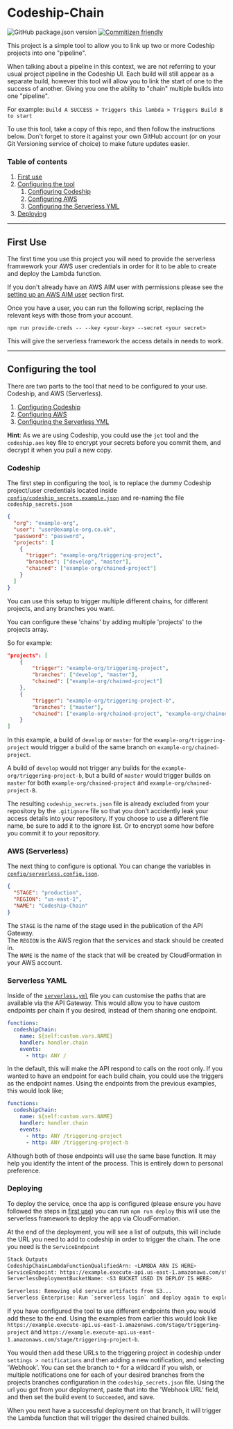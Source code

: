 # Codeship-Chain

![GitHub package.json version](https://img.shields.io/github/package-json/v/tom-hill/codeship-chain.svg?style=flat-square) [![Commitizen friendly](https://img.shields.io/badge/commitizen-friendly-brightgreen.svg)](http://commitizen.github.io/cz-cli/)

This project is a simple tool to allow you to link up two or more Codeship projects into one "pipeline".

When talking about a pipeline in this context, we are not referring to your usual project pipeline in the Codeship UI. Each build will still appear as a separate build, however this tool will allow you to link the start of one to the success of another. Giving you one the ability to "chain" multiple builds into one "pipeline".

For example:
`Build A SUCCESS > Triggers this lambda > Triggers Build B to start`

To use this tool, take a copy of this repo, and then follow the instructions below. Don't forget to store it against your own GitHub account (or on your Git Versioning service of choice) to make future updates easier.

### Table of contents
 1. [First use](#first-use)
 2. [Configuring the tool](#configuring-the-tool)
    1. [Configuring Codeship](#codeship)
    2. [Configuring AWS](#aws-serverless)
    3. [Configuring the Serverless YML](#serverless-yaml)
 3. [Deploying](#deploying)

---

## First Use

The first time you use this project you will need to provide the serverless framwework your AWS user credentials in order for it to be able to create and deploy the Lambda function.

If you don't already have an AWS AIM user with permissions please see the [setting up an AWS AIM user](#setting-up-an-aws-aim-user) section first.

Once you have a user, you can run the following script, replacing the relevant keys with those from your account.

`npm run provide-creds -- --key <your-key> --secret <your secret>`

This will give the serverless framework the access details in needs to work.

---

## Configuring the tool

There are two parts to the tool that need to be configured to your use. Codeship, and AWS (Serverless).

1. [Configuring Codeship](#codeship)
2. [Configuring AWS](#aws-serverless)
3. [Configuring the Serverless YML](#serverless-yaml)

**Hint**: As we are using Codeship, you could use the `jet` tool and the `codeship.aes` key file to encrypt your secrets before you commit them, and decrypt it when you pull a new copy.

### Codeship

The first step in configuring the tool, is to replace the dummy Codeship project/user credentials located inside
[`config/codeship_secrets.example.json`](./config/codeship_secrets.example.json) and re-naming the file `codeship_secrets.json`

```json
{
  "org": "example-org",
  "user": "user@example-org.co.uk",
  "password": "password",
  "projects": [
    {
      "trigger": "example-org/triggering-project",
      "branches": ["develop", "master"],
      "chained": ["example-org/chained-project"]
    }
  ]
}
```

You can use this setup to trigger multiple different chains, for different projects, and any branches you want.

You can configure these 'chains' by adding multiple 'projects' to the projects array.

So for example:

```json
"projects": [
    {
        "trigger": "example-org/triggering-project",
        "branches": ["develop", "master"],
        "chained": ["example-org/chained-project"]
    },
    {
        "trigger": "example-org/triggering-project-b",
        "branches": ["master"],
        "chained": ["example-org/chained-project", "example-org/chained-project-B"]
    }
]
```

In this example, a build of `develop` or `master` for the `example-org/triggering-project` would trigger a build of the same branch on `example-org/chained-project`.

A build of `develop` would not trigger any builds for the `example-org/triggering-project-b`, but a build of `master` would trigger builds on `master` for both `example-org/chained-project` and `example-org/chained-project-B`.

The resulting `codeship_secrets.json` file is already excluded from your repository by the `.gitignore` file so that you don't accidently leak your access details into your repository. If you choose to use a different file name, be sure to add it to the ignore list. Or to encrypt some how before you commit it to your repository.

### AWS (Serverless)

The next thing to configure is optional. You can change the variables in [`config/serverless.config.json`](./config/serverless.config.json).

```json
{
  "STAGE": "production",
  "REGION": "us-east-1",
  "NAME": "Codeship-Chain"
}
```

The `STAGE` is the name of the stage used in the publication of the API Gateway.<br/>
The `REGION` is the AWS region that the services and stack should be created in.<br/>
The `NAME` is the name of the stack that will be created by CloudFormation in your AWS account.

### Serverless YAML

Inside of the [`serverless.yml`](./serverless.yml) file you can customise the paths that are available via the API Gateway. This would allow you to have custom endpoints per chain if you desired, instead of them sharing one endpoint.

```yaml
functions:
  codeshipChain:
    name: ${self:custom.vars.NAME}
    handler: handler.chain
    events:
      - http: ANY /
```

In the default, this will make the API respond to calls on the root only. If you wanted to have an endpoint for each build chain, you could use the triggers as the endpoint names. Using the endpoints from the previous examples, this would look like;

```yaml
functions:
  codeshipChain:
    name: ${self:custom.vars.NAME}
    handler: handler.chain
    events:
      - http: ANY /triggering-project
      - http: ANY /triggering-project-b
```

Although both of those endpoints will use the same base function. It may help you identify the intent of the process. This is entirely down to personal preference.

### Deploying

To deploy the service, once tha app is configured (please ensure you have followed the steps in [first use](#first-use)) you can run `npm run deploy` this will use the serverless framework to deploy the app via CloudFormation.

At the end of the deployment, you will see a list of outputs, this will include the URL you need to add to codeship in order to trigger the chain. The one you need is the `ServiceEndpoint`

```bash
Stack Outputs
CodeshipChainLambdaFunctionQualifiedArn: <LAMBDA ARN IS HERE>
ServiceEndpoint: https://example.execute-api.us-east-1.amazonaws.com/stage
ServerlessDeploymentBucketName: <S3 BUCKET USED IN DEPLOY IS HERE>

Serverless: Removing old service artifacts from S3...
Serverless Enterprise: Run `serverless login` and deploy again to explore, monitor, secure your serverless project for free.
```

If you have configured the tool to use different endpoints then you would add these to the end. Using the examples from earlier this would look like `https://example.execute-api.us-east-1.amazonaws.com/stage/triggering-project` and `https://example.execute-api.us-east-1.amazonaws.com/stage/triggering-project-b`.

You would then add these URLs to the triggering project in codeship under `settings > notifications` and then adding a new notification, and selecting 'Webhook'. You can set the branch to `*` for a wildcard if you wish, or multiple notifications one for each of your desired branches from the projects branches configuration in the `codeship_secrets.json` file. Using the url you got from your deployment, paste that into the 'Webhook URL' field, and then set the build event to `Succeeded`, and save.

When you next have a successful deployment on that branch, it will trigger the Lambda function that will trigger the desired chained builds.
